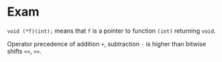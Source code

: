 # Exam

`void (*f)(int);` means that `f` is a pointer to function `(int)` returning `void`.

Operator precedence of addition `+`, subtraction `-` is higher than bitwise shifts `<<`, `>>`.

